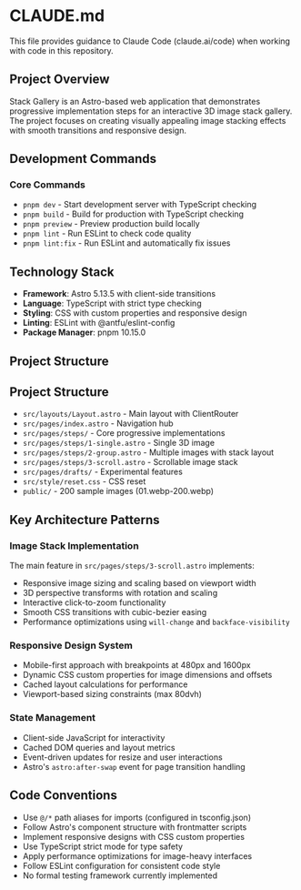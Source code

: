 # CLAUDE.md

This file provides guidance to Claude Code (claude.ai/code) when working with code in this repository.

## Project Overview

Stack Gallery is an Astro-based web application that demonstrates progressive implementation steps for an interactive 3D image stack gallery. The project focuses on creating visually appealing image stacking effects with smooth transitions and responsive design.

## Development Commands

### Core Commands
- `pnpm dev` - Start development server with TypeScript checking
- `pnpm build` - Build for production with TypeScript checking
- `pnpm preview` - Preview production build locally
- `pnpm lint` - Run ESLint to check code quality
- `pnpm lint:fix` - Run ESLint and automatically fix issues

## Technology Stack

- **Framework**: Astro 5.13.5 with client-side transitions
- **Language**: TypeScript with strict type checking
- **Styling**: CSS with custom properties and responsive design
- **Linting**: ESLint with @antfu/eslint-config
- **Package Manager**: pnpm 10.15.0

## Project Structure

## Project Structure

- `src/layouts/Layout.astro` - Main layout with ClientRouter
- `src/pages/index.astro` - Navigation hub
- `src/pages/steps/` - Core progressive implementations
- `src/pages/steps/1-single.astro` - Single 3D image
- `src/pages/steps/2-group.astro` - Multiple images with stack layout
- `src/pages/steps/3-scroll.astro` - Scrollable image stack
- `src/pages/drafts/` - Experimental features
- `src/style/reset.css` - CSS reset
- `public/` - 200 sample images (01.webp-200.webp)

## Key Architecture Patterns

### Image Stack Implementation
The main feature in `src/pages/steps/3-scroll.astro` implements:
- Responsive image sizing and scaling based on viewport width
- 3D perspective transforms with rotation and scaling
- Interactive click-to-zoom functionality
- Smooth CSS transitions with cubic-bezier easing
- Performance optimizations using `will-change` and `backface-visibility`

### Responsive Design System
- Mobile-first approach with breakpoints at 480px and 1600px
- Dynamic CSS custom properties for image dimensions and offsets
- Cached layout calculations for performance
- Viewport-based sizing constraints (max 80dvh)

### State Management
- Client-side JavaScript for interactivity
- Cached DOM queries and layout metrics
- Event-driven updates for resize and user interactions
- Astro's `astro:after-swap` event for page transition handling

## Code Conventions

- Use `@/*` path aliases for imports (configured in tsconfig.json)
- Follow Astro's component structure with frontmatter scripts
- Implement responsive designs with CSS custom properties
- Use TypeScript strict mode for type safety
- Apply performance optimizations for image-heavy interfaces
- Follow ESLint configuration for consistent code style
- No formal testing framework currently implemented
